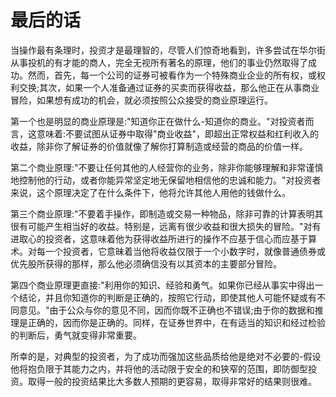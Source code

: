 # 最后的话

当操作最有条理时，投资才是最理智的，尽管人们惊奇地看到，许多尝试在华尔街从事投机的有才能的商人，完全无视所有著名的原理，他们的事业仍然取得了成功。然而，首先，每一个公司的证券可被看作为一个特殊商业企业的所有权，或权利交换;其次，如果一个人准备通过证券的买卖而获得收益，那么他正在从事商业冒险，如果想有成功的机会，就必须按照公众接受的商业原理运行。

第一个也是明显的商业原理是:"知道你正在做什么-知道你的商业。"对投资者而言，这意味着:不要试图从证券中取得"商业收益"，即超出正常权益和红利收入的收益，除非你了解证券的价值就像了解你打算制造或经营的商品的价值一样。

第二个商业原理:"不要让任何其他的人经营你的业务，除非你能够理解和非常谨慎地控制他的行动，或者你能异常坚定地无保留地相信他的忠诚和能力。"对投资者来说，这个原理决定了在什么条件下，他将允许其他人用他的钱做什么。

第三个商业原理:"不要着手操作，即制造或交易一种物品，除非可靠的计算表明其很有可能产生相当好的收益。特别是，远离有很少收益和很大损失的冒险。"对有进取心的投资者，这意味着他为获得收益所进行的操作不应基于信心而应基于算术。对每一个投资者，它意昧着当他将收益仅限于一个小数字时，就像普通债券或优先股所获得的那样，那么他必须确信没有以其资本的主要部分冒险。

第四个商业原理更直接:"利用你的知识、经验和勇气。如果你已经从事实中得出一个结论，并且你知道你的判断是正确的，按照它行动，即使其他人可能怀疑或有不同意见。"由于公众与你的意见不同，因而你既不正确也不错误;由于你的数据和推理是正确的，因而你是正确的。同样，在证券世界中，在有适当的知识和经过检验的判断后，勇气就变得非常重要。

所幸的是，对典型的投资者，为了成功而强加这些品质给他是绝对不必要的-假设他将抱负限于其能力之内，并将他的活动限于安全的和狭窄的范围，即防御型投资。取得一般的投资结果比大多数人预期的更容易，取得非常好的结果则很难。
